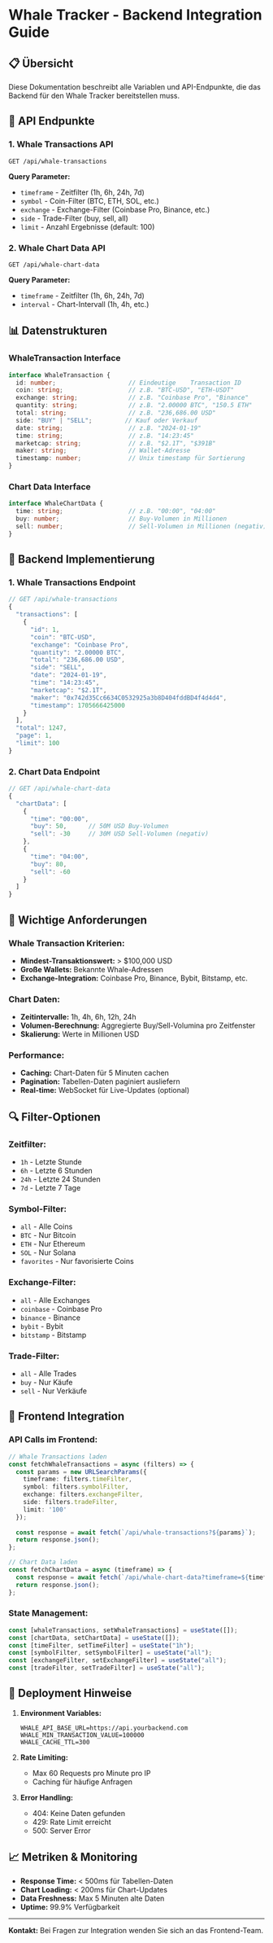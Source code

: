 # Whale Tracker - Backend Integration Guide

## 📋 **Übersicht**

Diese Dokumentation beschreibt alle Variablen und API-Endpunkte, die das Backend für den Whale Tracker bereitstellen muss.

## 🔗 **API Endpunkte**

### **1. Whale Transactions API**
```
GET /api/whale-transactions
```

**Query Parameter:**
- `timeframe` - Zeitfilter (1h, 6h, 24h, 7d)
- `symbol` - Coin-Filter (BTC, ETH, SOL, etc.)
- `exchange` - Exchange-Filter (Coinbase Pro, Binance, etc.)
- `side` - Trade-Filter (buy, sell, all)
- `limit` - Anzahl Ergebnisse (default: 100)

### **2. Whale Chart Data API**
```
GET /api/whale-chart-data
```



**Query Parameter:**
- `timeframe` - Zeitfilter (1h, 6h, 24h, 7d)
- `interval` - Chart-Intervall (1h, 4h, etc.)

## 📊 **Datenstrukturen**

### **WhaleTransaction Interface**
```typescript
interface WhaleTransaction {
  id: number;                    // Eindeutige    Transaction ID
  coin: string;                  // z.B. "BTC-USD", "ETH-USDT"
  exchange: string;              // z.B. "Coinbase Pro", "Binance"
  quantity: string;              // z.B. "2.00000 BTC", "150.5 ETH"
  total: string;                 // z.B. "236,686.00 USD"
  side: "BUY" | "SELL";         // Kauf oder Verkauf
  date: string;                  // z.B. "2024-01-19"
  time: string;                  // z.B. "14:23:45"
  marketcap: string;             // z.B. "$2.1T", "$391B"
  maker: string;                 // Wallet-Adresse
  timestamp: number;             // Unix timestamp für Sortierung
}
```

### **Chart Data Interface**
```typescript
interface WhaleChartData {
  time: string;                  // z.B. "00:00", "04:00"
  buy: number;                   // Buy-Volumen in Millionen
  sell: number;                  // Sell-Volumen in Millionen (negativ)
}
```

## 🔧 **Backend Implementierung**

### **1. Whale Transactions Endpoint**
```javascript
// GET /api/whale-transactions
{
  "transactions": [
    {
      "id": 1,
      "coin": "BTC-USD",
      "exchange": "Coinbase Pro",
      "quantity": "2.00000 BTC",
      "total": "236,686.00 USD",
      "side": "SELL",
      "date": "2024-01-19",
      "time": "14:23:45",
      "marketcap": "$2.1T",
      "maker": "0x742d35Cc6634C0532925a3b8D404fddBD4f4d4d4",
      "timestamp": 1705666425000
    }
  ],
  "total": 1247,
  "page": 1,
  "limit": 100
}
```

### **2. Chart Data Endpoint**
```javascript
// GET /api/whale-chart-data
{
  "chartData": [
    {
      "time": "00:00",
      "buy": 50,      // 50M USD Buy-Volumen
      "sell": -30     // 30M USD Sell-Volumen (negativ)
    },
    {
      "time": "04:00",
      "buy": 80,
      "sell": -60
    }
  ]
}
```

## 🎯 **Wichtige Anforderungen**

### **Whale Transaction Kriterien:**
- **Mindest-Transaktionswert:** > $100,000 USD
- **Große Wallets:** Bekannte Whale-Adressen
- **Exchange-Integration:** Coinbase Pro, Binance, Bybit, Bitstamp, etc.

### **Chart Daten:**
- **Zeitintervalle:** 1h, 4h, 6h, 12h, 24h
- **Volumen-Berechnung:** Aggregierte Buy/Sell-Volumina pro Zeitfenster
- **Skalierung:** Werte in Millionen USD

### **Performance:**
- **Caching:** Chart-Daten für 5 Minuten cachen
- **Pagination:** Tabellen-Daten paginiert ausliefern
- **Real-time:** WebSocket für Live-Updates (optional)

## 🔍 **Filter-Optionen**

### **Zeitfilter:**
- `1h` - Letzte Stunde
- `6h` - Letzte 6 Stunden  
- `24h` - Letzte 24 Stunden
- `7d` - Letzte 7 Tage

### **Symbol-Filter:**
- `all` - Alle Coins
- `BTC` - Nur Bitcoin
- `ETH` - Nur Ethereum
- `SOL` - Nur Solana
- `favorites` - Nur favorisierte Coins

### **Exchange-Filter:**
- `all` - Alle Exchanges
- `coinbase` - Coinbase Pro
- `binance` - Binance
- `bybit` - Bybit
- `bitstamp` - Bitstamp

### **Trade-Filter:**
- `all` - Alle Trades
- `buy` - Nur Käufe
- `sell` - Nur Verkäufe

## 📱 **Frontend Integration**

### **API Calls im Frontend:**
```typescript
// Whale Transactions laden
const fetchWhaleTransactions = async (filters) => {
  const params = new URLSearchParams({
    timeframe: filters.timeFilter,
    symbol: filters.symbolFilter,
    exchange: filters.exchangeFilter,
    side: filters.tradeFilter,
    limit: '100'
  });
  
  const response = await fetch(`/api/whale-transactions?${params}`);
  return response.json();
};

// Chart Data laden
const fetchChartData = async (timeframe) => {
  const response = await fetch(`/api/whale-chart-data?timeframe=${timeframe}`);
  return response.json();
};
```

### **State Management:**
```typescript
const [whaleTransactions, setWhaleTransactions] = useState([]);
const [chartData, setChartData] = useState([]);
const [timeFilter, setTimeFilter] = useState("1h");
const [symbolFilter, setSymbolFilter] = useState("all");
const [exchangeFilter, setExchangeFilter] = useState("all");
const [tradeFilter, setTradeFilter] = useState("all");
```

## 🚀 **Deployment Hinweise**

1. **Environment Variables:**
   ```
   WHALE_API_BASE_URL=https://api.yourbackend.com
   WHALE_MIN_TRANSACTION_VALUE=100000
   WHALE_CACHE_TTL=300
   ```

2. **Rate Limiting:**
   - Max 60 Requests pro Minute pro IP
   - Caching für häufige Anfragen

3. **Error Handling:**
   - 404: Keine Daten gefunden
   - 429: Rate Limit erreicht
   - 500: Server Error

## 📈 **Metriken & Monitoring**

- **Response Time:** < 500ms für Tabellen-Daten
- **Chart Loading:** < 200ms für Chart-Updates
- **Data Freshness:** Max 5 Minuten alte Daten
- **Uptime:** 99.9% Verfügbarkeit

---

**Kontakt:** Bei Fragen zur Integration wenden Sie sich an das Frontend-Team.